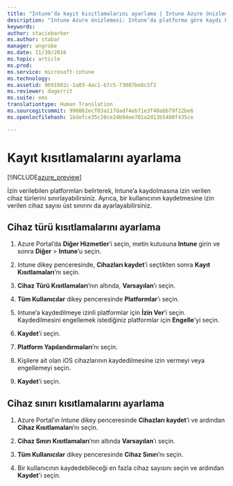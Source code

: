 ```yaml
---
title: "Intune’da kayıt kısıtlamalarını ayarlama | Intune Azure önizlemesi | Microsoft Docs"
description: "Intune Azure önizlemesi: Intune’da platforma göre kaydı kısıtlama ve cihaz kayıt sınırı ayarlama. "
keywords: 
author: staciebarker
ms.author: stabar
manager: angrobe
ms.date: 11/30/2016
ms.topic: article
ms.prod: 
ms.service: microsoft-intune
ms.technology: 
ms.assetid: 9691982c-1a03-4ac1-b7c5-73087be8c5f2
ms.reviewer: dagerrit
ms.suite: ems
translationtype: Human Translation
ms.sourcegitcommit: 990062ecf03a117dad74eb71e3f40abb79f22be6
ms.openlocfilehash: 1bdefce35c20ce24b94ee701a2d13b5408f435ce

---
```


# <a name="set-enrollment-restrictions"></a>Kayıt kısıtlamalarını ayarlama 

[!INCLUDE[azure_preview](../includes/azure_preview.md)]

İzin verilebilen platformları belirterek, Intune’a kaydolmasına izin verilen cihaz türlerini sınırlayabilirsiniz. Ayrıca, bir kullanıcının kaydetmesine izin verilen cihaz sayısı üst sınırını da ayarlayabilirsiniz.

## <a name="set-device-type-restrictions"></a>Cihaz türü kısıtlamalarını ayarlama

1. Azure Portal’da **Diğer Hizmetler**’i seçin, metin kutusuna **Intune** girin ve sonra **Diğer** > **Intune**’u seçin.

2. Intune dikey penceresinde, **Cihazları kaydet**’i seçtikten sonra **Kayıt Kısıtlamaları**’nı seçin.

3. **Cihaz Türü Kısıtlamaları**’nın altında, **Varsayılan**’ı seçin.

4. **Tüm Kullanıcılar** dikey penceresinde **Platformlar**’ı seçin.

5. Intune’a kaydedilmeye izinli platformlar için **İzin Ver**’i seçin. Kaydedilmesini engellemek istediğiniz platformlar için **Engelle**’yi seçin.

6. **Kaydet**’i seçin.

7. **Platform Yapılandırmaları**’nı seçin.

8. Kişilere ait olan iOS cihazlarının kaydedilmesine izin vermeyi veya engellemeyi seçin.

9. **Kaydet**’i seçin.

## <a name="set-device-limit-restrictions"></a>Cihaz sınırı kısıtlamalarını ayarlama

1. Azure Portal’ın Intune dikey penceresinde **Cihazları kaydet**’i ve ardından **Cihaz Kısıtlamaları**’nı seçin.

2. **Cihaz Sınırı Kısıtlamaları**’nın altında **Varsayılan**’ı seçin.

3. **Tüm Kullanıcılar** dikey penceresinde **Cihaz Sınırı**’nı seçin.

4. Bir kullanıcının kaydedebileceği en fazla cihaz sayısını seçin ve ardından **Kaydet**'i seçin.



<!--HONumber=Feb17_HO1-->


